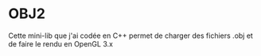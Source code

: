 # OBJ2
Cette mini-lib que j'ai codée en C++ permet de charger des fichiers .obj et de faire le rendu en OpenGL 3.x
